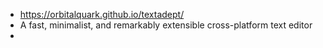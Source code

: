 - https://orbitalquark.github.io/textadept/
- A fast, minimalist, and remarkably extensible cross-platform text editor
-